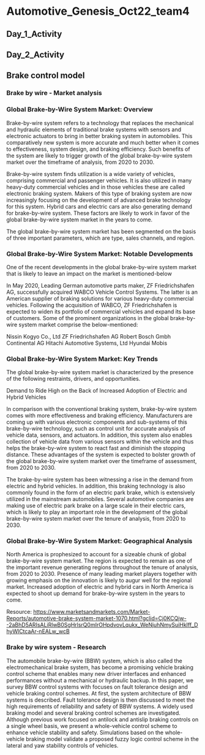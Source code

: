 # Automotive_Genesis_Oct22_team4

## Day_1_Activity 
## Day_2_Activity 

## Brake control model

### Brake by wire - Market analysis

### Global Brake-by-Wire System Market: Overview
Brake-by-wire system refers to a technology that replaces the mechanical and hydraulic elements of traditional brake systems with sensors and electronic actuators to bring in better braking system in automobiles. This comparatively new system is more accurate and much better when it comes to effectiveness, system design, and braking efficiency. Such benefits of the system are likely to trigger growth of the global brake-by-wire system market over the timeframe of analysis, from 2020 to 2030.

Brake-by-wire system finds utilization is a wide variety of vehicles, comprising commercial and passenger vehicles. It is also utilized in many heavy-duty commercial vehicles and in those vehicles these are called electronic braking system. Makers of this type of braking system are now increasingly focusing on the development of advanced brake technology for this system. Hybrid cars and electric cars are also generating demand for brake-by-wire system. These factors are likely to work in favor of the global brake-by-wire system market in the years to come.

The global brake-by-wire system market has been segmented on the basis of three important parameters, which are type, sales channels, and region.

### Global Brake-by-Wire System Market: Notable Developments

One of the recent developments in the global brake-by-wire system market that is likely to leave an impact on the market is mentioned-below

In May 2020, Leading German automotive parts maker, ZF Friedrichshafen AG, successfully acquired WABCO Vehicle Control Systems. The latter is an American supplier of braking solutions for various heavy-duty commercial vehicles. Following the acquisition of WABCO, ZF Friedrichshafen is expected to widen its portfolio of commercial vehicles and expand its base of customers.
Some of the prominent organizations in the global brake-by-wire system market comprise the below-mentioned:

Nissin Kogyo Co., Ltd
ZF Friedrichshafen AG
Robert Bosch Gmbh
Continental AG
Hitachi Automotive Systems, Ltd
Hyundai Mobis

### Global Brake-by-Wire System Market: Key Trends

The global brake-by-wire system market is characterized by the presence of the following restraints, drivers, and opportunities.

Demand to Ride High on the Back of Increased Adoption of Electric and Hybrid Vehicles

In comparison with the conventional braking system, brake-by-wire system comes with more effectiveness and braking efficiency. Manufacturers are coming up with various electronic components and sub-systems of this brake-by-wire technology, such as control unit for accurate analysis of vehicle data, sensors, and actuators. In addition, this system also enables collection of vehicle data from various sensors within the vehicle and thus helps the brake-by-wire system to react fast and diminish the stopping distance. These advantages of the system is expected to bolster growth of the global brake-by-wire system market over the timeframe of assessment, from 2020 to 2030.

The brake-by-wire system has been witnessing a rise in the demand from electric and hybrid vehicles. In addition, this braking technology is also commonly found in the form of an electric park brake, which is extensively utilized in the mainstream automobiles. Several automotive companies are making use of electric park brake on a large scale in their electric cars, which is likely to play an important role in the development of the global brake-by-wire system market over the tenure of analysis, from 2020 to 2030.

### Global Brake-by-Wire System Market: Geographical Analysis

North America is prophesized to account for a sizeable chunk of global brake-by-wire system market. The region is expected to remain as one of the important revenue generating regions throughout the tenure of analysis, from 2020 to 2030. Presence of many leading market players together with growing emphasis on the innovation is likely to augur well for the regional market. Increased adoption of electric and hybrid cars in North America is expected to shoot up demand for brake-by-wire system in the years to come.

Resource: https://www.marketsandmarkets.com/Market-Reports/automotive-brake-system-market-1070.html?gclid=Cj0KCQjw--2aBhD5ARIsALiRlwB0SgHrlsrQ0mIrOHpdvovLqukx_WeNjuhNmySuiHkIff_DhyWlCtcaAr-nEALw_wcB

### Brake by wire system - Research 

The automobile brake-by-wire (BBW) system, which is also called the electromechanical brake system, has become a promising vehicle braking control scheme that enables many new driver interfaces and enhanced performances without a mechanical or hydraulic backup. In this paper, we survey BBW control systems with focuses on fault tolerance design and vehicle braking control schemes. At first, the system architecture of BBW systems is described. Fault tolerance design is then discussed to meet the high requirements of reliability and safety of BBW systems. A widely used braking model and several braking control schemes are investigated. Although previous work focused on antilock and antislip braking controls on a single wheel basis, we present a whole-vehicle control scheme to enhance vehicle stability and safety. Simulations based on the whole-vehicle braking model validate a proposed fuzzy logic control scheme in the lateral and yaw stability controls of vehicles.


